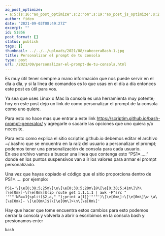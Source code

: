 ```yaml
---
ao_post_optimize:
- a:5:{s:16:"ao_post_optimize";s:2:"on";s:19:"ao_post_js_optimize";s:2:"on";s:20:"ao_post_css_optimize";s:2:"on";s:12:"ao_post_ccss";s:2:"on";s:16:"ao_post_lazyload";s:2:"on";}
author: fideo
date: "2021-09-03T08:49:27Z"
excerpt: ""
id: 51856
post_format: []
status: publish
tags: []
thumbnail: ../../../uploads/2021/08/cabeceraBash-1.jpg
title: Personalizar el prompt de tu consola
type: post
url: /2021/09/personalizar-el-prompt-de-tu-consola.html
---
```


Es muy útil tener siempre a mano información que nos puede servir en el día a día, y si la linea de comandos es lo que usas en el día a día entonces este post es útil para vos.

Ya sea que uses Linux o Mac la consola es una herramienta muy potente; hoy en este post dejo un link de como personalizar el prompt de la consola como uno quiere.

Para esto no hace mas que entrar a este link <https://scriptim.github.io/bash-prompt-generator/> y agregarle o sacarle las opciones que uno quiera y/o necesite.

Para esto como explica el sitio scriptim.github.io debemos editar el archivo ~/.bashrc que se encuentra en la raíz del usuario a personalizar el prompt; podemos tener una personalización de consola para cada usuario.  
En ese archivo vamos a buscar una linea que contenga esto “PS1=…..” donde en los puntos suspensivos van a ir los valores para armar el prompt personalizado.

Una vez que hayas copiado el código que el sitio proporciona dentro de PS1=….. por ejemplo:

```
PS1='\[\e[0;38;5;25m\]\u\[\e[0;38;5;28m\]@\[\e[0;38;5;41m\]\h\[\e[0m\]-\[\e[0m\]$(ip route get 1.1.1.1 | awk -F"src " '"'"'NR==1{split($2,a," ");print a[1]}'"'"')\[\e[0m\]:\[\e[0m\]\w \a\[\e[0m\]- \[\e[0m\]$?\[\e[0m\]>\n\[\e[0m\]'
```

Hay que hacer que tome encuentra estos cambios para esto podemos cerrar la consola y volverla a abrir o escribimos en la consola bash y presionamos enter

```
bash 
```
